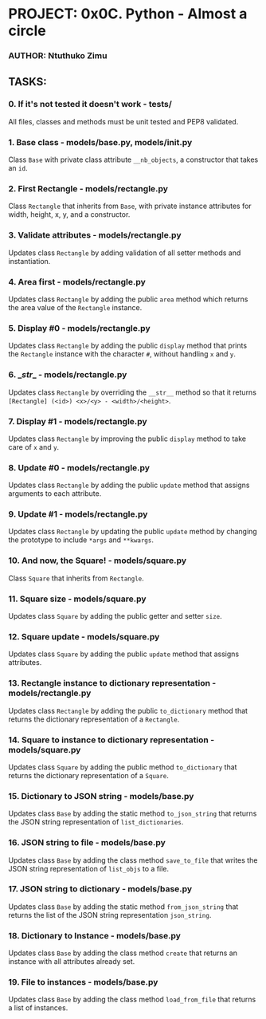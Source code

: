 # PROJECT: 0x0C. Python - Almost a circle
### AUTHOR: Ntuthuko Zimu

## TASKS:
### 0. If it's not tested it doesn't work - tests/
All files, classes and methods must be unit tested and PEP8 validated.

### 1. Base class - models/base.py, models/__init__.py
Class `Base` with private class attribute `__nb_objects`, a constructor that takes an `id`.

### 2. First Rectangle - models/rectangle.py
Class `Rectangle` that inherits from `Base`, with private instance attributes for width, height, x, y, and a constructor.

### 3. Validate attributes - models/rectangle.py
Updates class `Rectangle` by adding validation of all setter methods and instantiation.

### 4. Area first - models/rectangle.py
Updates class `Rectangle` by adding the public `area` method which returns the area value of the `Rectangle` instance.

### 5. Display #0 - models/rectangle.py
Updates class `Rectangle` by adding the public `display` method that prints the `Rectangle` instance with the character `#`, without handling `x` and `y`.

### 6. \__str__ - models/rectangle.py
Updates class `Rectangle` by overriding the `__str__` method so that it returns `[Rectangle] (<id>) <x>/<y> - <width>/<height>`.

### 7. Display #1 - models/rectangle.py
Updates class `Rectangle` by improving the public `display` method to take care of `x` and `y`.

### 8. Update #0 - models/rectangle.py
Updates class `Rectangle` by adding the public `update` method that assigns arguments to each attribute.

### 9. Update #1 - models/rectangle.py
Updates class `Rectangle` by updating the public `update` method by changing the prototype to include `*args` and `**kwargs`.

### 10. And now, the Square! - models/square.py
Class `Square` that inherits from `Rectangle`.

### 11. Square size - models/square.py
Updates class `Square` by adding the public getter and setter `size`.

### 12. Square update - models/square.py
Updates class `Square` by adding the public `update` method that assigns attributes.

### 13. Rectangle instance to dictionary representation - models/rectangle.py
Updates class `Rectangle` by adding the public `to_dictionary` method that returns the dictionary representation of a `Rectangle`.

### 14. Square to instance to dictionary representation - models/square.py
Updates class `Square` by adding the public method `to_dictionary` that returns the dictionary representation of a `Square`.

### 15. Dictionary to JSON string - models/base.py
Updates class `Base` by adding the static method `to_json_string` that returns the JSON string representation of `list_dictionaries`.

### 16. JSON string to file - models/base.py
Updates class `Base` by adding the class method `save_to_file` that writes the JSON string representation of `list_objs` to a file.

### 17. JSON string to dictionary - models/base.py
Updates class `Base` by adding the static method `from_json_string` that returns the list of the JSON string representation `json_string`.

### 18. Dictionary to Instance - models/base.py
Updates class `Base` by adding the class method `create` that returns an instance with all attributes already set.

### 19. File to instances - models/base.py
Updates class `Base` by adding the class method `load_from_file` that returns a list of instances.
